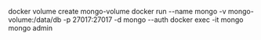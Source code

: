 docker volume create mongo-volume
docker run --name mongo -v mongo-volume:/data/db -p 27017:27017 -d mongo --auth
docker exec -it mongo mongo admin
